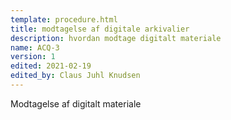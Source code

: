 ```yaml
---
template: procedure.html
title: modtagelse af digitale arkivalier
description: hvordan modtage digitalt materiale
name: ACQ-3
version: 1
edited: 2021-02-19
edited_by: Claus Juhl Knudsen
---
```


Modtagelse af digitalt materiale